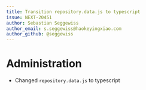 ```yaml
---
title: Transition repository.data.js to typescript
issue: NEXT-20451
author: Sebastian Seggewiss
author_email: s.seggewiss@haokeyingxiao.com
author_github: @seggewiss
---
```

# Administration
* Changed `repository.data.js` to typescript
